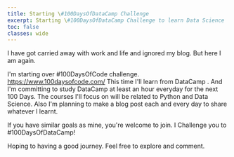 ```yaml
---
title: Starting \#100DaysOfDataCamp Challenge
excerpt: Starting \#100DaysOfDataCamp Challenge to learn Data Science
toc: false
classes: wide
---
```


I have got carried away with work and life and ignored my blog. But here I am again.

I'm starting over #100DaysOfCode challenge. https://www.100daysofcode.com/
This time I'll learn from DataCamp . And I'm committing to study DataCamp at least an hour everyday for the next 100 Days. The courses I'll focus on will be related to Python and Data Science. Also I'm planning to make a blog post each and every day to share whatever I learnt.

If you have similar goals as mine, you're welcome to join. I Challenge you to #100DaysOfDataCamp!

Hoping to having a good journey. Feel free to explore and comment.
